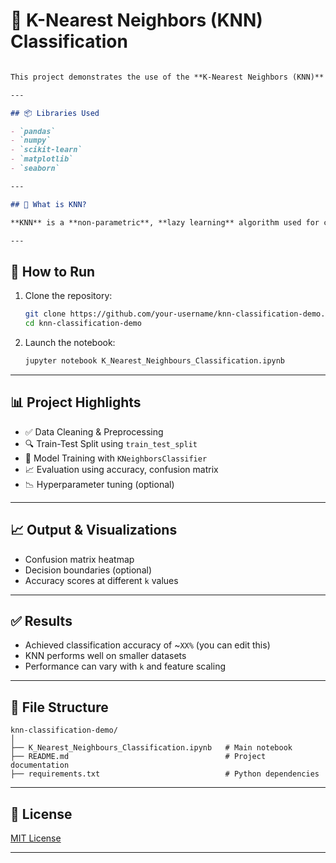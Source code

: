 # 🤖 K-Nearest Neighbors (KNN) Classification


````markdown

This project demonstrates the use of the **K-Nearest Neighbors (KNN)** algorithm for solving a classification problem. It includes end-to-end implementation from data preprocessing to evaluation and visualization using `scikit-learn`.

---

## 📦 Libraries Used

- `pandas`
- `numpy`
- `scikit-learn`
- `matplotlib`
- `seaborn`

---

## 🧠 What is KNN?

**KNN** is a **non-parametric**, **lazy learning** algorithm used for classification and regression. It classifies new instances based on the **majority vote of their k nearest neighbors** in the feature space.

---
````
## 🚀 How to Run

1. Clone the repository:
   ```bash
   git clone https://github.com/your-username/knn-classification-demo.git
   cd knn-classification-demo
   ```
2. Launch the notebook:

   ```bash
   jupyter notebook K_Nearest_Neighbours_Classification.ipynb
   ```

---

## 📊 Project Highlights

* ✅ Data Cleaning & Preprocessing
* 🔍 Train-Test Split using `train_test_split`
* 🧪 Model Training with `KNeighborsClassifier`
* 📈 Evaluation using accuracy, confusion matrix
* 📉 Hyperparameter tuning (optional)

---

## 📈 Output & Visualizations

* Confusion matrix heatmap
* Decision boundaries (optional)
* Accuracy scores at different `k` values

---

## ✅ Results

* Achieved classification accuracy of \~`XX%` (you can edit this)
* KNN performs well on smaller datasets
* Performance can vary with `k` and feature scaling

---

## 📂 File Structure

```
knn-classification-demo/
│
├── K_Nearest_Neighbours_Classification.ipynb   # Main notebook
├── README.md                                   # Project documentation
├── requirements.txt                            # Python dependencies
```

---

## 📜 License

[MIT License](LICENSE)

---


